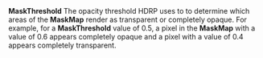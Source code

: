 <tr>
<td><strong>MaskThreshold</strong></td>
<td></td>
<td></td>
<td>The opacity threshold HDRP uses to to determine which areas of the <strong>MaskMap</strong> render as transparent or completely opaque. For example, for a <strong>MaskThreshold</strong> value of 0.5, a pixel in the <strong>MaskMap</strong> with a value of 0.6 appears completely opaque and a pixel with a value of 0.4 appears completely transparent.</td>
</tr>
